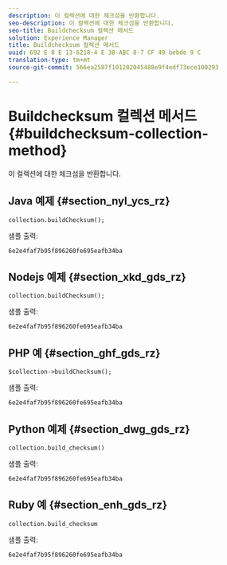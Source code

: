 ```yaml
---
description: 이 컬렉션에 대한 체크섬을 반환합니다.
seo-description: 이 컬렉션에 대한 체크섬을 반환합니다.
seo-title: Buildchecksum 컬렉션 메서드
solution: Experience Manager
title: Buildchecksum 컬렉션 메서드
uuid: 692 E 8 E 13-6218-4 E 38-ABC 8-7 CF 49 bebde 9 C
translation-type: tm+mt
source-git-commit: 566ea2587f101202045488e9f4edf73ece100293

---
```



# Buildchecksum 컬렉션 메서드{#buildchecksum-collection-method}

이 컬렉션에 대한 체크섬을 반환합니다.

## Java 예제 {#section_nyl_ycs_rz}

```
collection.buildChecksum(); 
```

샘플 출력:

```
6e2e4faf7b95f896260fe695eafb34ba 
```

## Nodejs 예제 {#section_xkd_gds_rz}

```
collection.buildChecksum(); 
```

샘플 출력:

```
6e2e4faf7b95f896260fe695eafb34ba 
```

## PHP 예 {#section_ghf_gds_rz}

```
$collection->buildChecksum(); 
```

샘플 출력:

```
6e2e4faf7b95f896260fe695eafb34ba 
```

## Python 예제 {#section_dwg_gds_rz}

```
collection.build_checksum() 
```

샘플 출력:

```
6e2e4faf7b95f896260fe695eafb34ba 
```

## Ruby 예 {#section_enh_gds_rz}

```
collection.build_checksum
```

샘플 출력:

```
6e2e4faf7b95f896260fe695eafb34ba 
```

